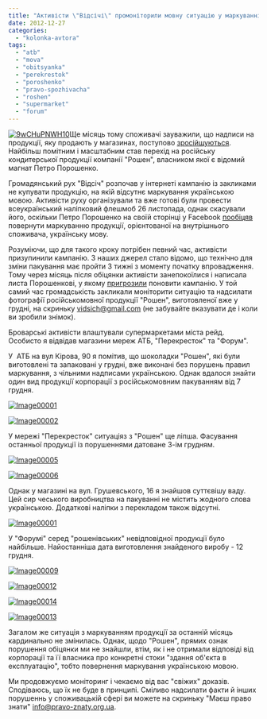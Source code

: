 ```yaml
---
title: "Активісти \"Відсічі\" промоніторили мовну ситуацію у маркуванні товарів броварських супермаркетів"
date: 2012-12-27
categories: 
  - "kolonka-avtora"
tags: 
  - "atb"
  - "mova"
  - "obitsyanka"
  - "perekrestok"
  - "poroshenko"
  - "pravo-spozhivacha"
  - "roshen"
  - "supermarket"
  - "forum"
---
```


[![](https://mpz.brovary.org/wp-content/uploads/2012/12/9wCHuPNWH10.jpg "9wCHuPNWH10")](https://mpz.brovary.org/wp-content/uploads/2012/12/9wCHuPNWH10.jpg)Ще місяць тому споживачі зауважили, що надписи на продукції, яку продають у магазинах, поступово [зросійщуються](https://mpz.brovary.org/chomu-rusifikuyutsya-tovari-u-supermarketah/). Найбільш помітним і масштабним став перехід на російську кондитерської продукції компанії "Рошен", власником якої є відомий магнат Петро Порошенко.

Громадянський рух "Відсіч" розпочав у інтернеті кампанію із закликами не купувати продукцію, на якій відсутнє маркування українською мовою. Активісти руху організували та вже готові були провести всеукраїнський наліпковий флешмоб 26 листопада, однак скасували його, оскільки Петро Порошенко на своїй сторінці у Facebook [пообіцяв](http://www.facebook.com/petroporoshenko/posts/384613528288052) повернути маркуванню продукції, орієнтованої на внутрішнього споживача, українську мову.

Розуміючи, що для такого кроку потрібен певний час, активісти призупинили кампанію. З наших джерел стало відомо, що технічно для зміни пакування має пройти 3 тижні з моменту початку впровадження. Тому через місяць після обіцянки активісти занепокоїлися і написала листа Порошенкові, у якому [пригрозили](http://maidanua.org/2012/12/vidsich-pohrozhuje-ponovyty-kampaniyu-proty-korporatsiji-roshen-cherez-nevykonannya-obitsyanky-poroshenka/) поновити кампанію. У той самий час громадськість закликали моніторити ситуацію та надсилати фотографії російськомовної продукції "Рошен", виготовленої вже у грудні, на скриньку [vidsich@gmail.com](mailto:vidsich@gmail.com) (не забувайте вказувати де і коли ви зробили знімок).

Броварські активісти влаштували супермаркетами міста рейд. Особисто я відвідав магазини мереж АТБ, "Перекресток" та "Форум".

У  АТБ на вул Кірова, 90 я помітив, що шоколадки "Рошен", які були виготовлені та запаковані у грудні, вже виконані без порушень правил маркування, з чільними надписами українською. Однак вдалося знайти один вид продукції корпорації з російськомовним пакуванням від 7 грудня.

[![](https://mpz.brovary.org/wp-content/uploads/2012/12/Image000012.jpg "Image00001")](https://mpz.brovary.org/wp-content/uploads/2012/12/Image000012.jpg)

[![](https://mpz.brovary.org/wp-content/uploads/2012/12/Image000021.jpg "Image00002")](https://mpz.brovary.org/wp-content/uploads/2012/12/Image000021.jpg)

У мережі "Перекресток" ситуаціяз з "Рошен" ще ліпша. Фасування останньої продукції із порушеннями датоване 3-ім грудням.

[![](https://mpz.brovary.org/wp-content/uploads/2012/12/Image000051.jpg "Image00005")](https://mpz.brovary.org/wp-content/uploads/2012/12/Image000051.jpg)

[![](https://mpz.brovary.org/wp-content/uploads/2012/12/Image000061.jpg "Image00006")](https://mpz.brovary.org/wp-content/uploads/2012/12/Image000061.jpg)

Однак у магазині на вул. Грушевського, 16 я знайшов суттєвішу ваду. Цей сир чеського виробництва на пакуванні не містить жодного слова українською. Додаткові наліпки з перекладом також відсутні.

[![](https://mpz.brovary.org/wp-content/uploads/2012/12/Image000013.jpg "Image00001")](https://mpz.brovary.org/wp-content/uploads/2012/12/Image000013.jpg)

У "Форумі" серед "рошенівських" невідповідної продукції було найбільше. Найостанніша дата виготовлення знайденого виробу - 12 грудня.

[![](https://mpz.brovary.org/wp-content/uploads/2012/12/Image00009.jpg "Image00009")](https://mpz.brovary.org/wp-content/uploads/2012/12/Image00009.jpg)

[![](https://mpz.brovary.org/wp-content/uploads/2012/12/Image00012.jpg "Image00012")](https://mpz.brovary.org/wp-content/uploads/2012/12/Image00012.jpg)

[![](https://mpz.brovary.org/wp-content/uploads/2012/12/Image00014.jpg "Image00014")](https://mpz.brovary.org/wp-content/uploads/2012/12/Image00014.jpg)

[![](https://mpz.brovary.org/wp-content/uploads/2012/12/Image00013.jpg "Image00013")](https://mpz.brovary.org/wp-content/uploads/2012/12/Image00013.jpg)

Загалом же ситуація з маркуванням продукції за останній місяць кардинально не змінилась. Однак, щодо "Рошен", прямих ознак порушення обіцянки ми не знайшли, втім, як і не отримали відповіді від корпорації та її власника про конкретні стоки "здання об'єкта в експлуатацію", тобто повернення маркування українською мовою.

Ми продовжуємо моніторинг і чекаємо від вас "свіжих" доказів. Сподіваюсь, що їх не буде в принципі. Сміливо надсилати факти й інших порушеннь у споживацькій сфері ви можете на скриньку "Маєш право знати" [info@pravo-znaty.org.ua](https://mpz.brovary.org/napadniki-na-lyudey-pid-chas-vizitu-azarova-zaslugovuyut-prinaymni-na-publichniy-osud-foto-video/info@pravo-znaty.org.ua).
